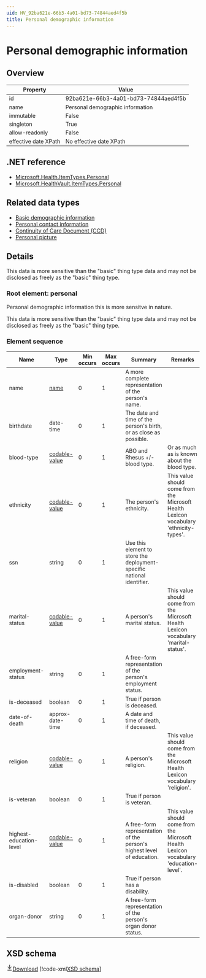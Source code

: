 ```yaml
---
uid: HV_92ba621e-66b3-4a01-bd73-74844aed4f5b
title: Personal demographic information
---
```


# Personal demographic information

## Overview

Property|Value
---|---
id|92ba621e-66b3-4a01-bd73-74844aed4f5b
name|Personal demographic information
immutable|False
singleton|True
allow-readonly|False
effective date XPath|No effective date XPath

## .NET reference
- [Microsoft.Health.ItemTypes.Personal](https://docs.microsoft.com/dotnet/api/microsoft.health.itemtypes.personal)
- [Microsoft.HealthVault.ItemTypes.Personal](https://docs.microsoft.com/dotnet/api/microsoft.healthvault.itemtypes.personal)

## Related data types

- [Basic demographic information](xref:HV_3b3e6b16-eb69-483c-8d7e-dfe116ae6092)
- [Personal contact information](xref:HV_162dd12d-9859-4a66-b75f-96760d67072b)
- [Continuity of Care Document (CCD)](xref:HV_9c48a2b8-952c-4f5a-935d-f3292326bf54)
- [Personal picture](xref:HV_a5294488-f865-4ce3-92fa-187cd3b58930)

## Details
This data is more sensitive than the "basic" thing type data and may not be disclosed as freely as the "basic" thing type.

<a name='personal'></a>

### Root element: personal

Personal demographic information this is more sensitve in nature.

This data is more sensitive than the "basic" thing type data and may not be disclosed as freely as the "basic" thing type.

### Element sequence

Name|Type|Min occurs|Max occurs|Summary|Remarks|Preferred Vocabulary
---|---|---|---|---|---|---
name|[name](xref:HV_3e730686-781f-4616-aa0d-817bba8eb141#name)|0|1|A more complete representation of the person's name.||
birthdate|date-time|0|1|The date and time of the person's birth, or as close as possible.||
blood-type|[codable-value](xref:HV_3e730686-781f-4616-aa0d-817bba8eb141#codable-value)|0|1|ABO and Rhesus +/- blood type.|Or as much as is known about the blood type.|[blood-types](xref:HV_b365d7f9-88a3-4506-9062-cfe5e9f7f3a3)
ethnicity|[codable-value](xref:HV_3e730686-781f-4616-aa0d-817bba8eb141#codable-value)|0|1|The person's ethnicity.|This value should come from the Microsoft Health Lexicon vocabulary 'ethnicity-types'.|ethnicity
ssn|string|0|1|Use this element to store the deployment-specific national identifier.||
marital-status|[codable-value](xref:HV_3e730686-781f-4616-aa0d-817bba8eb141#codable-value)|0|1|A person's marital status.|This value should come from the Microsoft Health Lexicon vocabulary 'marital-status'.|[marital-status](xref:HV_bff128b7-110a-41f9-93a2-e1cf52346c81)
employment-status|string|0|1|A free-form representation of the person's employment status.||
is-deceased|boolean|0|1|True if person is deceased.||
date-of-death|approx-date-time|0|1|A date and time of death, if deceased.||
religion|[codable-value](xref:HV_3e730686-781f-4616-aa0d-817bba8eb141#codable-value)|0|1|A person's religion.|This value should come from the Microsoft Health Lexicon vocabulary 'religion'.|[religion](xref:HV_6a17396c-f164-4ce9-b2e9-2c20ada2f95d)
is-veteran|boolean|0|1|True if person is veteran.||
highest-education-level|[codable-value](xref:HV_3e730686-781f-4616-aa0d-817bba8eb141#codable-value)|0|1|A free-form representation of the person's highest level of education.|This value should come from the Microsoft Health Lexicon vocabulary 'education-level'.|[education-level](xref:HV_28868b97-e476-47a0-8fc0-7d4565605e31)
is-disabled|boolean|0|1|True if person has a disability.||
organ-donor|string|0|1|A free-form representation of the person's organ donor status.||

## XSD schema
[![Download](/healthvault/images/download.png)Download](xsd/personal.xsd)
[!code-xml[XSD schema](xsd/personal.xsd)]
